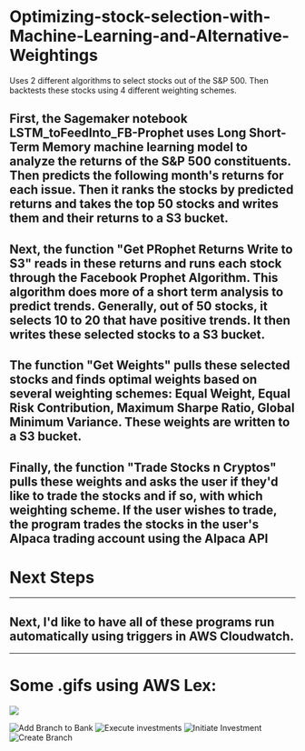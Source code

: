 # Optimizing-stock-selection-with-Machine-Learning-and-Alternative-Weightings
Uses 2 different algorithms to select stocks out of the S&amp;P 500. Then backtests these stocks using 4 different weighting schemes.

## First, the Sagemaker notebook LSTM_toFeedInto_FB-Prophet uses Long Short-Term Memory  machine learning model to analyze the returns of the S&P 500 constituents. Then predicts the following month's returns for each issue. Then it ranks the stocks by predicted returns and takes the top 50 stocks and writes them and their returns to a S3 bucket.

## Next, the function "Get PRophet Returns Write to S3" reads in these returns and runs each stock through the Facebook Prophet Algorithm. This algorithm does more of a short term analysis to predict trends. Generally, out of 50 stocks, it selects 10 to 20 that have positive trends. It then writes these selected stocks to a S3 bucket.

## The function "Get Weights" pulls these selected stocks and finds optimal weights based on several weighting schemes: Equal Weight, Equal Risk Contribution, Maximum Sharpe Ratio, Global Minimum Variance. These weights are written to a S3 bucket.

## Finally, the function "Trade Stocks n Cryptos" pulls these weights and asks the user if they'd like to trade the stocks and if so, with which weighting scheme. If the user wishes to trade, the program trades the stocks in the user's Alpaca trading account using the Alpaca API

# Next Steps
___
## Next, I'd like to have all of these programs run automatically using triggers in AWS Cloudwatch.
___
# Some .gifs using AWS Lex:
![](https://gph.is/g/4wDmGy2)

![Add Branch to Bank](https://i.gyazo.com/7089df82692b3475d9c200c6754898c0.gif)
![Execute investments](https://i.gyazo.com/474a2a65596d4a498cd46bbdf494bc9c.gif)
![Initiate Investment](https://i.gyazo.com/3d184caa2332a8d17b2d1f67be511260.gif)
![Create Branch](https://i.gyazo.com/be47f6e024c1fff6688dba702fb0f329.gif)

